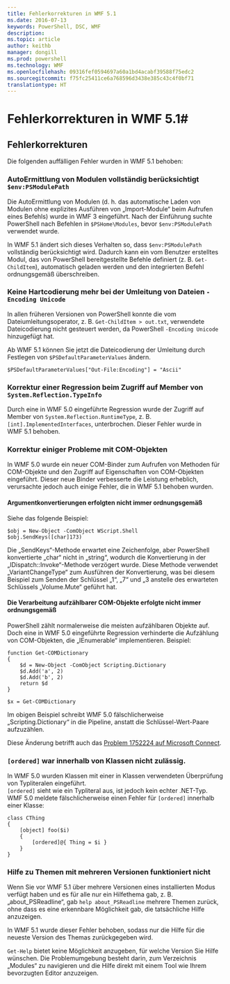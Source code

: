 ```yaml
---
title: Fehlerkorrekturen in WMF 5.1
ms.date: 2016-07-13
keywords: PowerShell, DSC, WMF
description: 
ms.topic: article
author: keithb
manager: dongill
ms.prod: powershell
ms.technology: WMF
ms.openlocfilehash: 09316fef0594697a60a1bd4acabf39588f75edc2
ms.sourcegitcommit: f75fc25411ce6a768596d3438e385c43c4f0bf71
translationtype: HT
---
```

# <a name="bug-fixes-in-wmf-51"></a>Fehlerkorrekturen in WMF 5.1#

## <a name="bug-fixes"></a>Fehlerkorrekturen ##

Die folgenden auffälligen Fehler wurden in WMF 5.1 behoben:

### <a name="module-auto-discovery-fully-honors-envpsmodulepath"></a>AutoErmittlung von Modulen vollständig berücksichtigt `$env:PSModulePath` ###

Die AutoErmittlung von Modulen (d. h. das automatische Laden von Modulen ohne explizites Ausführen von „Import-Module“ beim Aufrufen eines Befehls) wurde in WMF 3 eingeführt. Nach der Einführung suchte PowerShell nach Befehlen in `$PSHome\Modules`, bevor `$env:PSModulePath` verwendet wurde.

In WMF 5.1 ändert sich dieses Verhalten so, dass `$env:PSModulePath` vollständig berücksichtigt wird. Dadurch kann ein vom Benutzer erstelltes Modul, das von PowerShell bereitgestellte Befehle definiert (z. B. `Get-ChildItem`), automatisch geladen werden und den integrierten Befehl ordnungsgemäß überschreiben.

### <a name="file-redirection-no-longer-hard-codes--encoding-unicode"></a>Keine Hartcodierung mehr bei der Umleitung von Dateien `-Encoding Unicode` ###

In allen früheren Versionen von PowerShell konnte die vom Dateiumleitungsoperator, z. B. `Get-ChildItem > out.txt`, verwendete Dateicodierung nicht gesteuert werden, da PowerShell `-Encoding Unicode` hinzugefügt hat.

Ab WMF 5.1 können Sie jetzt die Dateicodierung der Umleitung durch Festlegen von `$PSDefaultParameterValues` ändern.

```
$PSDefaultParameterValues["Out-File:Encoding"] = "Ascii"
```

### <a name="fixed-a-regression-in-accessing-members-of-systemreflectiontypeinfo"></a>Korrektur einer Regression beim Zugriff auf Member von `System.Reflection.TypeInfo` ###

Durch eine in WMF 5.0 eingeführte Regression wurde der Zugriff auf Member von `System.Reflection.RuntimeType`, z. B. `[int].ImplementedInterfaces`, unterbrochen.
Dieser Fehler wurde in WMF 5.1 behoben.


### <a name="fixed-some-issues-with-com-objects"></a>Korrektur einiger Probleme mit COM-Objekten ###

In WMF 5.0 wurde ein neuer COM-Binder zum Aufrufen von Methoden für COM-Objekte und den Zugriff auf Eigenschaften von COM-Objekten eingeführt. Dieser neue Binder verbesserte die Leistung erheblich, verursachte jedoch auch einige Fehler, die in WMF 5.1 behoben wurden.

#### <a name="argument-conversions-were-not-always-performed-correctly"></a>Argumentkonvertierungen erfolgten nicht immer ordnungsgemäß ####

Siehe das folgende Beispiel:

```
$obj = New-Object -ComObject WScript.Shell
$obj.SendKeys([char]173)
```

Die „SendKeys“-Methode erwartet eine Zeichenfolge, aber PowerShell konvertierte „char“ nicht in „string“, wodurch die Konvertierung in der „IDispatch::Invoke“-Methode verzögert wurde. Diese Methode verwendet „VariantChangeType“ zum Ausführen der Konvertierung, was bei diesem Beispiel zum Senden der Schlüssel „1“, „7“ und „3 anstelle des erwarteten Schlüssels „Volume.Mute“ geführt hat.

#### <a name="enumerable-com-objects-not-always-handled-correctly"></a>Die Verarbeitung aufzählbarer COM-Objekte erfolgte nicht immer ordnungsgemäß ####

PowerShell zählt normalerweise die meisten aufzählbaren Objekte auf. Doch eine in WMF 5.0 eingeführte Regression verhinderte die Aufzählung von COM-Objekten, die „IEnumerable“ implementieren.  Beispiel:

```
function Get-COMDictionary
{
    $d = New-Object -ComObject Scripting.Dictionary
    $d.Add('a', 2)
    $d.Add('b', 2)
    return $d
}

$x = Get-COMDictionary
```

Im obigen Beispiel schreibt WMF 5.0 fälschlicherweise „Scripting.Dictionary“ in die Pipeline, anstatt die Schlüssel-Wert-Paare aufzuzählen.

Diese Änderung betrifft auch das [Problem 1752224 auf Microsoft Connect](https://connect.microsoft.com/PowerShell/feedback/details/1752224).

### <a name="ordered-was-not-allowed-inside-classes"></a>`[ordered]` war innerhalb von Klassen nicht zulässig. ###

In WMF 5.0 wurden Klassen mit einer in Klassen verwendeten Überprüfung von Typliteralen eingeführt.  
`[ordered]` sieht wie ein Typliteral aus, ist jedoch kein echter .NET-Typ. WMF 5.0 meldete fälschlicherweise einen Fehler für `[ordered]` innerhalb einer Klasse:

```
class CThing
{
    [object] foo($i)
    {
        [ordered]@{ Thing = $i }
    }
}
```


### <a name="help-on-about-topics-with-multiple-versions-does-not-work"></a>Hilfe zu Themen mit mehreren Versionen funktioniert nicht ###

Wenn Sie vor WMF 5.1 über mehrere Versionen eines installierten Modus verfügt haben und es für alle nur ein Hilfethema gab, z. B. „about_PSReadline“, gab `help about_PSReadline` mehrere Themen zurück, ohne dass es eine erkennbare Möglichkeit gab, die tatsächliche Hilfe anzuzeigen.

In WMF 5.1 wurde dieser Fehler behoben, sodass nur die Hilfe für die neueste Version des Themas zurückgegeben wird.

`Get-Help` bietet keine Möglichkeit anzugeben, für welche Version Sie Hilfe wünschen. Die Problemumgebung besteht darin, zum Verzeichnis „Modules“ zu navigieren und die Hilfe direkt mit einem Tool wie Ihrem bevorzugten Editor anzuzeigen. 
